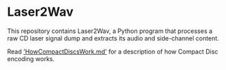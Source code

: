 # Laser2Wav

This repository contains Laser2Wav, a Python program that processes a raw CD laser signal dump and extracts its
audio and side-channel content.

Read ['HowCompactDiscsWork.md'](HowCompactDiscsWork.md) for a description of how Compact Disc encoding works.

